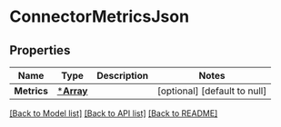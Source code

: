 # ConnectorMetricsJson

## Properties
Name | Type | Description | Notes
------------ | ------------- | ------------- | -------------
**Metrics** | [***Array**](array.md) |  | [optional] [default to null]

[[Back to Model list]](../README.md#documentation-for-models) [[Back to API list]](../README.md#documentation-for-api-endpoints) [[Back to README]](../README.md)

